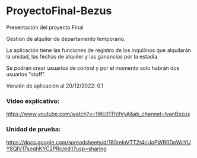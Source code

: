 # ProyectoFinal-Bezus
Presentación del proyecto Final

Gestion de alquiler de departamento temporario.

La aplicación tiene las funciones de registro de los inquilinos que alquilarán la unidad, las fechas de alquiler y las ganancias por la estadia.

Se podrán crear usuarios de control y por el momento solo habrán dos usuarios "stuff".

Versión de aplicación al 20/12/2022: 0.1

### Video explicativo:
https://www.youtube.com/watch?v=1Wc01Th9VyA&ab_channel=IvanBezus

### Unidad de prueba:
https://docs.google.com/spreadsheets/d/180relnVTT2t4cUqPWR0DpWcYUY8QIV17soqhKYC2PRc/edit?usp=sharing

